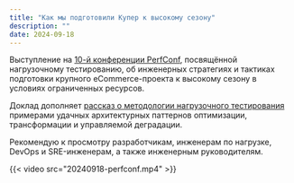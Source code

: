 ```yaml
---
title: "Как мы подготовили Купер к высокому сезону"
description: ""
date: 2024-09-18
---
```


Выступление на [10-й конференции PerfConf](https://perfconf.ru/), посвящённой нагрузочному тестированию, об инженерных стратегиях и тактиках подготовки крупного eCommerce-проекта к высокому сезону в условиях ограниченных ресурсов. 

Доклад дополняет [рассказ о методологии нагрузочного тестирования](/public-speaking/performance-testing/) примерами удачных архитектурных паттернов оптимизации, трансформации и управляемой деградации.

Рекомендую к просмотру разработчикам, инженерам по нагрузке, DevOps и SRE-инженерам, а также инженерным руководителям.

{{< video src="20240918-perfconf.mp4" >}}